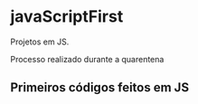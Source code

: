 # javaScriptFirst

Projetos em JS.   

Processo realizado durante a quarentena    
   
## Primeiros códigos feitos em JS 
<br>  

 



